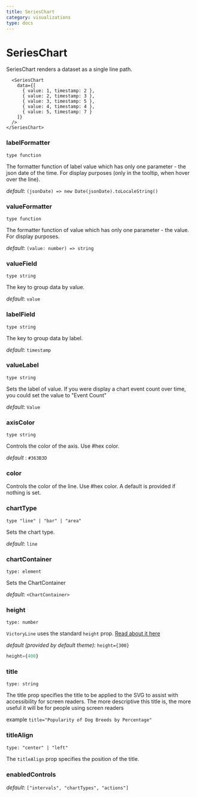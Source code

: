 ```yaml
---
title: SeriesChart
category: visualizations
type: docs
---
```


# SeriesChart

SeriesChart renders a dataset as a single line path.

```playground
  <SeriesChart
    data={[
      { value: 1, timestamp: 2 },
      { value: 2, timestamp: 3 },
      { value: 3, timestamp: 5 },
      { value: 4, timestamp: 4 },
      { value: 5, timestamp: 7 }
    ]}
  />
</SeriesChart>
```

### labelFormatter

`type function`

The formatter function of label value which has only one parameter - the json date of the time.
For display purposes (only in the tooltip, when hover over the line).

_default_: `(jsonDate) => new Date(jsonDate).toLocaleString()`

### valueFormatter

`type function`

The formatter function of value which has only one parameter - the value.
For display purposes.

_default_: `(value: number) => string`

### valueField

`type string`

The key to group data by value.

_default_: `value`

### labelField

`type string`

The key to group data by label.

_default_: `timestamp`

### valueLabel

`type string`

Sets the label of value.
If you were display a chart event count over time, you could set the value to "Event Count"

_default_: `Value`

### axisColor

`type string`

Controls the color of the axis. Use #hex color.

_default_ : `#363B3D`

### color

Controls the color of the line. Use #hex color.
A default is provided if nothing is set.

### chartType

`type "line" | "bar" | "area"`

Sets the chart type.

_default_: `line`

### chartContainer

`type: element`

Sets the ChartContainer

_default_: `<ChartContainer>`

### height

`type: number`

`VictoryLine` uses the standard `height` prop. [Read about it here](/docs/common-props.md#height)

_default (provided by default theme):_ `height={300}`

```jsx
height={400}
```

### title

`type: string`

The title prop specifies the title to be applied to the SVG to assist with accessibility for screen readers. The more descriptive this title is, the more useful it will be for people using screen readers

example `title="Popularity of Dog Breeds by Percentage"`

### titleAlign

`type: "center" | "left"`

The `titleAlign` prop specifies the position of the title.

### enabledControls

_default_: `["intervals", "chartTypes", "actions"]`
